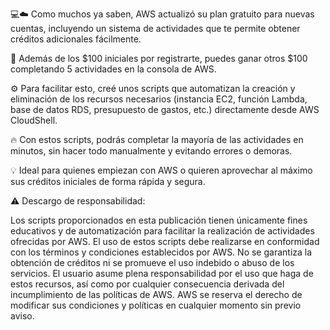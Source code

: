 💻☁️ Como muchos ya saben, AWS actualizó su plan gratuito para nuevas cuentas, incluyendo un sistema de actividades que te permite obtener créditos adicionales fácilmente.

🚀 Además de los $100 iniciales por registrarte, puedes ganar otros $100 completando 5 actividades en la consola de AWS.

⚙️ Para facilitar esto, creé unos scripts que automatizan la creación y eliminación de los recursos necesarios (instancia EC2, función Lambda, base de datos RDS, presupuesto de gastos, etc.) directamente desde AWS CloudShell.

🔥 Con estos scripts, podrás completar la mayoría de las actividades en minutos, sin hacer todo manualmente y evitando errores o demoras.

💡 Ideal para quienes empiezan con AWS o quieren aprovechar al máximo sus créditos iniciales de forma rápida y segura.

⚠️ Descargo de responsabilidad:

Los scripts proporcionados en esta publicación tienen únicamente fines educativos y de automatización para facilitar la realización de actividades ofrecidas por AWS. El uso de estos scripts debe realizarse en conformidad con los términos y condiciones establecidos por AWS. No se garantiza la obtención de créditos ni se promueve el uso indebido o abuso de los servicios. El usuario asume plena responsabilidad por el uso que haga de estos recursos, así como por cualquier consecuencia derivada del incumplimiento de las políticas de AWS. AWS se reserva el derecho de modificar sus condiciones y políticas en cualquier momento sin previo aviso.

